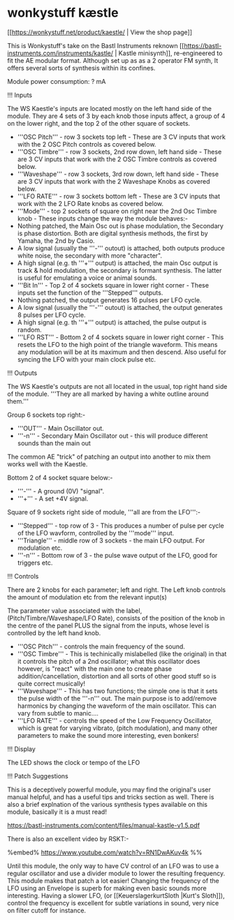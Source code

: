 # wonkystuff kæstle

[[https://wonkystuff.net/product/kaestle/ | View the shop page]]   

This is Wonkystuff's take on the Bastl Instruments reknown [[https://bastl-instruments.com/instruments/kastle/ | Kastle minisynth]], re-engineered to fit the AE modular format.  Although set up as as a 2 operator FM synth, It offers several sorts of synthesis within its confines.  

Module power consumption: ? mA


!!! Inputs

The WS Kaestle's inputs are located mostly on the left hand side of the module. They are 4 sets of 3 by each knob those inputs affect,  a group of 4 on the lower right, and the top 2 of the other square of sockets. 

* '''OSC Pitch''' - row 3 sockets top left - These are 3 CV inputs that work with the 2 OSC Pitch controls as covered below.
* '''OSC Timbre''' - row 3 sockets, 2nd row down, left hand side - These are 3 CV inputs that work with the 2 OSC Timbre controls as covered below.
* '''Waveshape''' - row 3 sockets, 3rd row down, left hand side -  These are 3 CV inputs that work with the 2 Waveshape Knobs as covered below.
* '''LFO RATE''' - row 3 sockets bottom left - These are 3 CV inputs that work with the 2 LFO Rate knobs as covered below.
* '''Mode''' -  top 2 sockets of square on right near the 2nd Osc Timbre knob - These inputs change the way the module behaves:-
* Nothing patched, the Main Osc out is phase modulation, the Secondary is phase distortion. Both are digital synthesis methods, the first by Yamaha, the 2nd by Casio.  
* A low signal  (usually the '''-''' outout) is attached, both outputs produce white noise, the secondary with more "character".
* A high signal (e.g. th '''+''' output) is attached, the main Osc output is track & hold modulation, the secondary is formant synthesis.  The latter is useful for emulating a voice or animal sounds.   
* '''Bit In''' - Top 2 of 4 sockets square in lower right corner - These inputs set the function of the '''Stepped''' outputs.
* Nothing patched, the output generates 16 pulses per LFO cycle.
* A low signal  (usually the '''-''' outout) is attached, the output generates 8 pulses per LFO cycle.
* A high signal (e.g. th '''+''' output) is attached, the pulse output is random.
* '''LFO RST'''  - Bottom 2 of 4 sockets square in lower right corner - This resets the LFO to the high point of the triangle waveform. This means any modulation will be at its maximum and then descend. Also useful for syncing the LFO with your main clock pulse etc.

!!! Outputs

The WS Kaestle's outputs are not all located in the usual, top right hand side of the module. '''They are all marked by having a white outline around them.'''

Group 6 sockets top right:-

* '''OUT''' - Main Oscillator out.
* '''-n''' -  Secondary Main Oscillator out - this will produce different sounds than the main out

The common AE "trick" of patching an output into another to mix them works well with the Kaestle.

Bottom 2 of 4 socket square below:-

* '''-''' -  A ground (0V) "signal".
* '''+''' - A set +4V signal.

Square of 9 sockets right side of module, '''all are from the LFO''':-

* '''Stepped''' - top row of 3 - This produces a number of pulse per cycle of the LFO wavform, controlled by the '''mode''' input.
* '''Triangle''' - middle row of 3 sockets - the main LFO output. For modulation etc.
* '''-n''' - Bottom row of 3 - the pulse wave output of the LFO, good for triggers etc. 

!!! Controls

There are 2 knobs for each parameter; left and right. The Left knob controls the amount of modulation etc from the relevant input(s)

The parameter value associated with the label, (Pitch/Timbre/Waveshape/LFO Rate), consists of the position of the knob in the centre of the panel PLUS the signal from the inputs, whose level is controlled by the left hand knob.

* '''OSC Pitch''' - controls the main frequency of the sound.
* '''OSC Timbre''' - This is techinically mislabelled (like the original) in that it controls the pitch of a 2nd oscillator; what this oscillator does however, is "react" with the main one to create phase addition/cancellation, distortion and all sorts of other good stuff so is quite correct musically!
* '''Waveshape''' -  This has two functions; the simple one is that it sets the pulse width of the '''-n''' out. The main purpose is to add/remove harmonics by changing the waveform of the main oscillator. This can vary from subtle to manic.... 
* '''LFO RATE''' - controls the speed of the Low Frequency Oscillator, which is great for varying vibrato, (pitch modulation), and many other parameters to make the sound more interesting, even bonkers!

!!! Display

The LED shows the clock or tempo of the LFO

!!! Patch Suggestions

This is a deceptively powerful module, you may find the original's user manual helpful, and has a useful tips and tricks section as well. There is also a brief explnation of the various synthesis types available on this module, basically it is a must read!

https://bastl-instruments.com/content/files/manual-kastle-v1.5.pdf

There is also an excellent video by RSKT:-

%embed% https://www.youtube.com/watch?v=RN1DwAKuv4k %%


Until this module, the only way to have CV control of an LFO was to use a regular oscillator and use a divider module to lower the resulting frequency.  This module makes that patch a  lot easier! Changing the frequency of the LFO using an Envelope is superb for making even basic sounds more interesting. Having a slower LFO, (or [[KeuerslagerkurtSloth |Kurt's Sloth]]), control the frequency is excellent for subtle variations in sound, very nice on filter cutoff for instance. 
